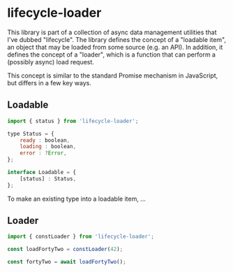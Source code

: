 
# lifecycle-loader

This library is part of a collection of async data management utilities that I've dubbed "lifecycle". The library defines the concept of a "loadable item", an object that may be loaded from some source (e.g. an API). In addition, it defines the concept of a "loader", which is a function that can perform a (possibly async) load request.

This concept is similar to the standard Promise mechanism in JavaScript, but differs in a few key ways.


## Loadable

```js
import { status } from 'lifecycle-loader';

type Status = {
    ready : boolean,
    loading : boolean,
    error : ?Error,
};

interface Loadable = {
    [status] : Status,
};
```

To make an existing type into a loadable item, ...


## Loader

```js
import { constLoader } from 'lifecycle-loader';

const loadFortyTwo = constLoader(42);

const fortyTwo = await loadFortyTwo();

```
